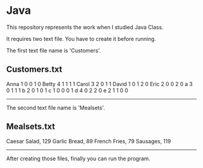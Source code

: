 # Java
This repository represents the work when I studied Java Class.

It requires two text file.
You have to create it before running.

The first text file name is 'Customers'.

Customers.txt
-----------------
Anna 1 0 0 1 0
Betty 4 1 1 1 1
Carol 3 2 0 1 1
David 1 0 1 2 0
Eric 2 0 0 2 0
a 3 0 1 1 1
b 2 0 1 0 1
c 1 0 0 0 1
d 4 0 2 2 0
e 2 1 1 0 0

-----------------

The second text file name is 'Mealsets'.

Mealsets.txt
-----------------
Caesar Salad, 129
Garlic Bread, 89
French Fries, 79
Sausages, 119

-----------------

After creating those files, finally you can run the program.
